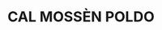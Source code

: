 ---
layout: patrimoni-details
title:  "CAL MOSSÈN POLDO"
alt_title: "Espai Ermengol"
class: "Edifici"
area: null
protection: null
addition_date: null
cat_code: null
cbp_code: "BCIL CH16"
image: "Cal_Mossen_Poldo.jpg"
card: null
collections: ["patrimoni-arquitectonic", "bcil-previstos-cbp"]
coordinates:
  - group1:
        - [1.461396868629951, 42.35811992594914]
        - [1.461397441455079, 42.358211725424248]
        - [1.461401385955382, 42.358280622207211]
        - [1.461522113128204, 42.358283094424252]
        - [1.461526740782792, 42.358216398870233]
        - [1.461535029682791, 42.358140868816122]
        - [1.461396868629951, 42.35811992594914]
---